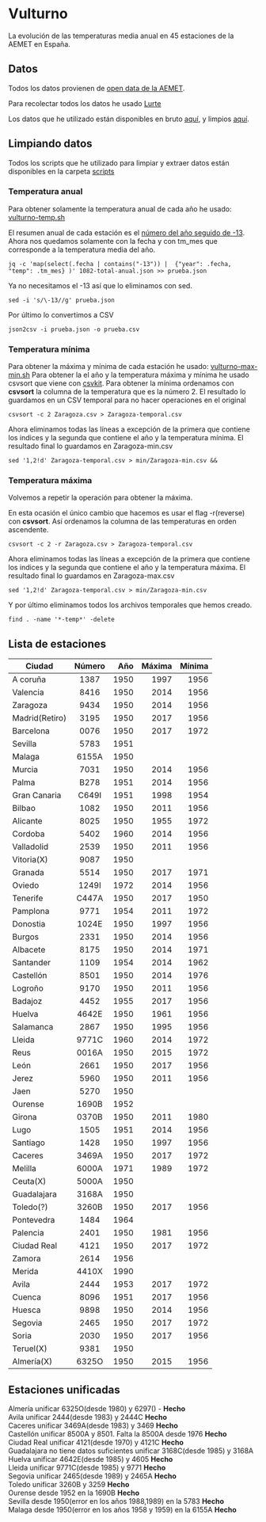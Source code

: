 # Vulturno

La evolución de las temperaturas media anual en 45 estaciones de la AEMET en España.

## Datos

Todos los datos provienen de [open data de la AEMET](https://opendata.aemet.es/centrodedescargas/inicio).

Para recolectar todos los datos he usado [Lurte](https://github.com/jorgeatgu/lurte)

Los datos que he utilizado están disponibles en bruto [aquí](https://github.com/jorgeatgu/vulturno/tree/master/json), y limpios [aquí](https://github.com/jorgeatgu/vulturno/tree/master/csv).

## Limpiando datos

Todos los scripts que he utilizado para limpiar y extraer datos están disponibles en la carpeta [scripts](https://github.com/jorgeatgu/vulturno/tree/master/scripts)

### Temperatura anual

Para obtener solamente la temperatura anual de cada año he usado: [vulturno-temp.sh](https://github.com/jorgeatgu/vulturno/blob/master/scripts/vulturno-temp.sh)

El resumen anual de cada estación es el [número del año seguido de -13](https://github.com/jorgeatgu/vulturno/blob/master/json/0076-total-anual.json#L240). Ahora nos quedamos solamente con la fecha y con tm_mes que corresponde a la temperatura media del año.
```
jq -c 'map(select(.fecha | contains("-13")) |  {"year": .fecha, "temp": .tm_mes} )' 1082-total-anual.json >> prueba.json
```

Ya no necesitamos el -13 así que lo eliminamos con sed.
```
sed -i 's/\-13//g' prueba.json
```

Por último lo convertimos a CSV
```
json2csv -i prueba.json -o prueba.csv
```



### Temperatura mínima

Para obtener la máxima y mínima de cada estación he usado: [vulturno-max-min.sh](https://github.com/jorgeatgu/vulturno/blob/master/scripts/vulturno-max-min.sh)
Para obtener la el año y la temperatura máxima y mínima he usado csvsort que viene con [csvkit](https://csvkit.readthedocs.io/en/1.0.3/).
Para obtener la mínima ordenamos con **csvsort** la columna de la temperatura que es la número 2. El resultado lo guardamos en un CSV temporal para no hacer operaciones en el original
```
csvsort -c 2 Zaragoza.csv > Zaragoza-temporal.csv
```

Ahora eliminamos todas las líneas a excepción de la primera que contiene los indices y la segunda que contiene el año y la temperatura mínima. El resultado final lo guardamos en Zaragoza-min.csv
```
sed '1,2!d' Zaragoza-temporal.csv > min/Zaragoza-min.csv &&
```

### Temperatura máxima

Volvemos a repetir la operación para obtener la máxima.

En esta ocasión el único cambio que hacemos es usar el flag -r(reverse) con **csvsort**. Así ordenamos la columna de las temperaturas en orden ascendente.

```
csvsort -c 2 -r Zaragoza.csv > Zaragoza-temporal.csv
```

Ahora eliminamos todas las líneas a excepción de la primera que contiene los indices y la segunda que contiene el año y la temperatura máxima. El resultado final lo guardamos en Zaragoza-max.csv
```
sed '1,2!d' Zaragoza-temporal.csv > min/Zaragoza-min.csv
```

Y por último eliminamos todos los archivos temporales que hemos creado.

```
find . -name '*-temp*' -delete
```

## Lista de estaciones 

| Ciudad        | Número        | Año     | Máxima  | Mínima  |
| ------------- |:-------------:| -------:| -------:| -------:|
| A coruña      | 1387          |  1950   | 1997    | 1956    |
| Valencia      | 8416          |  1950   | 2014    | 1956    |
| Zaragoza      | 9434          |  1950   | 2014    | 1956    |
| Madrid(Retiro)| 3195          |  1950   | 2017    | 1956    |
| Barcelona     | 0076          |  1950   | 2017    | 1972    |
| Sevilla       | 5783          |  1951   |         |         |
| Malaga        | 6155A         |  1950   |         |         |
| Murcia        | 7031          |  1950   | 2014    | 1956    |
| Palma         | B278          |  1951   | 2014    | 1956    |
| Gran Canaria  | C649I         |  1951   | 1998    | 1954    |
| Bilbao        | 1082          |  1950   | 2011    | 1956    |
| Alicante      | 8025          |  1950   | 1955    | 1972    |
| Cordoba       | 5402          |  1960   | 2014    | 1956    |
| Valladolid    | 2539          |  1950   | 2011    | 1956    |
| Vitoria(X)    | 9087          |  1950   |
| Granada       | 5514          |  1950   | 2017    | 1971    |
| Oviedo        | 1249I         |  1972   | 2014    | 1956    |
| Tenerife      | C447A         |  1950   | 2017    | 1950    |
| Pamplona      | 9771          |  1954   | 2011    | 1972    |
| Donostia      | 1024E         |  1950   | 1997    | 1956    |
| Burgos        | 2331          |  1950   | 2014    | 1956    |
| Albacete      | 8175          |  1950   | 2014    | 1971    |
| Santander     | 1109          |  1954   | 2014    | 1962    |
| Castellón     | 8501          |  1950   | 2014    | 1976    |
| Logroño       | 9170          |  1950   | 2011    | 1956    |
| Badajoz       | 4452          |  1955   | 2017    | 1956    |
| Huelva        | 4642E         |  1950   | 1961    | 1956    |
| Salamanca     | 2867          |  1950   | 1995    | 1956    |
| Lleida        | 9771C         |  1960   | 2014    | 1972    |
| Reus          | 0016A         |  1950   | 2015    | 1972    |
| León          | 2661          |  1950   | 2017    | 1956    |
| Jerez         | 5960          |  1950   | 2011    | 1956    |
| Jaen          | 5270          |  1950   |         |         |
| Ourense       | 1690B         |  1952   |
| Girona        | 0370B         |  1950   | 2011    | 1980    |
| Lugo          | 1505          |  1951   | 2014    | 1956    |
| Santiago      | 1428          |  1950   | 1997    | 1956    |
| Caceres       | 3469A         |  1950   | 2017    | 1972    |
| Melilla       | 6000A         |  1971   | 1989    | 1972    |
| Ceuta(X)      | 5000A         |  1950   |         |         |
| Guadalajara   | 3168A         |  1950   |         |         |
| Toledo(?)     | 3260B         |  1950   | 2017    | 1956    |
| Pontevedra    | 1484          |  1964   |
| Palencia      | 2401          |  1950   | 1981    | 1956    |
| Ciudad Real   | 4121          |  1950   | 2017    | 1972    |
| Zamora        | 2614          |  1956   |         |         |
| Merida        | 4410X         |  1990   |  
| Avila         | 2444          |  1953   | 2017    | 1972    |
| Cuenca        | 8096          |  1951   | 2017    | 1956    |
| Huesca        | 9898          |  1950   | 2014    | 1956    |
| Segovia       | 2465          |  1950   | 2017    | 1972    |
| Soria         | 2030          |  1950   | 2017    | 1956    |
| Teruel(X)     | 9381          |  1950   |
| Almería(X)    | 6325O         |  1950   | 2015    | 1956    |

## Estaciones unificadas

Almería unificar 6325O(desde 1980) y 6297() - **Hecho**  
Avila unificar 2444(desde 1983) y 2444C **Hecho**  
Caceres unificar 3469A(desde 1983) y 3469 **Hecho**  
Castellón unificar 8500A y 8501. Falta la 8500A desde 1976 **Hecho**  
Ciudad Real unificar 4121(desde 1970) y 4121C **Hecho**  
Guadalajara no tiene datos suficientes unificar 3168C(desde 1985) y 3168A  
Huelva unificar 4642E(desde 1985) y 4605 **Hecho**  
Lleida unificar 9771C(desde 1985) y 9771 **Hecho**  
Segovia unificar 2465(desde 1989) y 2465A **Hecho**  
Toledo unificar 3260B y 3259 **Hecho**  
Ourense desde 1952 en la 1690B **Hecho**  
Sevilla desde 1950(error en los años 1988,1989) en la 5783 **Hecho**  
Malaga desde 1950(error en los años 1958 y 1959) en la 6155A **Hecho**  
